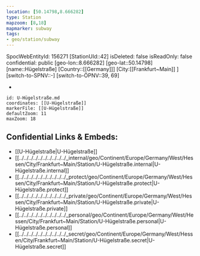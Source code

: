```yaml
---
location: [50.14798,8.666282]
type: Station 
mapzoom: [8,18] 
mapmarker: subway 
tags:
- geo/station/subway
---
```

SpocWebEntityId: 156271
[StationUId::42]
isDeleted: false
isReadOnly: false
confidential: public
[geo-lon::8.666282]
[geo-lat::50.14798]
[name::Hügelstraße]
[Country::[[Germany]]]
[City:[[Frankfurt~Main]] ]
[switch-to-SPNV::-]
[switch-to-ÖPNV::39, 69]

-

```leaflet
id: U-Hügelstraße.md
coordinates: [[U-Hügelstraße]]
markerFile: [[U-Hügelstraße]]
defaultZoom: 11 
maxZoom: 18
```


## Confidential Links & Embeds: 
- [[U-Hügelstraße|U-Hügelstraße]] 
- [[../../../../../../../../../../_internal/geo/Continent/Europe/Germany/West/Hessen/City/Frankfurt~Main/Station/U-Hügelstraße.internal|U-Hügelstraße.internal]] 
- [[../../../../../../../../../../_protect/geo/Continent/Europe/Germany/West/Hessen/City/Frankfurt~Main/Station/U-Hügelstraße.protect|U-Hügelstraße.protect]] 
- [[../../../../../../../../../../_private/geo/Continent/Europe/Germany/West/Hessen/City/Frankfurt~Main/Station/U-Hügelstraße.private|U-Hügelstraße.private]] 
- [[../../../../../../../../../../_personal/geo/Continent/Europe/Germany/West/Hessen/City/Frankfurt~Main/Station/U-Hügelstraße.personal|U-Hügelstraße.personal]] 
- [[../../../../../../../../../../_secret/geo/Continent/Europe/Germany/West/Hessen/City/Frankfurt~Main/Station/U-Hügelstraße.secret|U-Hügelstraße.secret]] 
